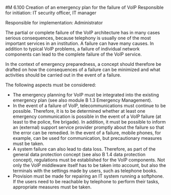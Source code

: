 #M 6.100 Creation of an emergency plan for the failure of VoIP
Responsible for initiation: IT security officer, IT manager

Responsible for implementation: Administrator

The partial or complete failure of the VoIP architecture has in many cases serious consequences, because telephony is usually one of the most important services in an institution. A failure can have many causes. In addition to typical VoIP problems, a failure of individual network components can lead to the complete failure of the VoIP service.

In the context of emergency preparedness, a concept should therefore be drafted on how the consequences of a failure can be minimized and what activities should be carried out in the event of a failure.

The following aspects must be considered:

* The emergency planning for VoIP must be integrated into the existing emergency plan (see also module B 1.3 Emergency Management).
* In the event of a failure of VoIP, telecommunications must continue to be possible. Therefore, it is to be determined whether at least one emergency communication is possible in the event of a VoIP failure (at least to the police, fire brigade). In addition, it must be possible to inform an (external) support service provider promptly about the failure so that the error can be remedied. In the event of a failure, mobile phones, for example, can be used for communication, but precautionary measures must be taken.
* A system failure can also lead to data loss. Therefore, as part of the general data protection concept (see also B 1.4 data protection concept), regulations must be established for the VoIP components. Not only the VoIP middleware itself has to be taken into account, but also the terminals with the settings made by users, such as telephone books.
* Provision must be made for repairing an IT system running a softphone. If the users need to be reachable by telephone to perform their tasks, appropriate measures must be taken.




